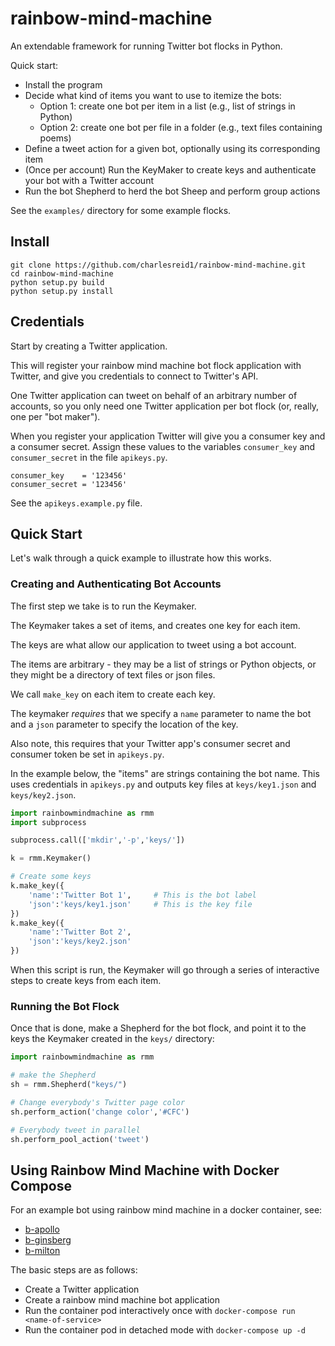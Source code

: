 # rainbow-mind-machine

An extendable framework for running Twitter bot flocks in Python.

Quick start:
* Install the program
* Decide what kind of items you want to use to itemize the bots:
    * Option 1: create one bot per item in a list (e.g., list of strings in Python)
    * Option 2: create one bot per file in a folder (e.g., text files containing poems)
* Define a tweet action for a given bot, optionally using its corresponding item
* (Once per account) Run the KeyMaker to create keys and authenticate your bot with a Twitter account
* Run the bot Shepherd to herd the bot Sheep and perform group actions

See the `examples/` directory for some example flocks.

## Install

```
git clone https://github.com/charlesreid1/rainbow-mind-machine.git
cd rainbow-mind-machine
python setup.py build 
python setup.py install
```

## Credentials

Start by creating a Twitter application. 

This will register your rainbow mind machine bot flock application
with Twitter, and give you credentials to connect to Twitter's API.

One Twitter application can tweet on behalf of an arbitrary number of accounts,
so you only need one Twitter application per bot flock (or, really,
one per "bot maker").

When you register your application Twitter will give you a consumer key 
and a consumer secret. Assign these values to the variables `consumer_key`
and `consumer_secret` in the file `apikeys.py`.

```
consumer_key    = '123456'
consumer_secret = '123456'
```

See the `apikeys.example.py` file.

## Quick Start 

Let's walk through a quick example to illustrate
how this works.

### Creating and Authenticating Bot Accounts

The first step we take is to run the Keymaker.

The Keymaker takes a set of items, and creates
one key for each item.

The keys are what allow our application to tweet 
using a bot account. 

The items are arbitrary - they may be a list of 
strings or Python objects, or they might be a 
directory of text files or json files.

We call `make_key` on each item to create each key.

The keymaker _requires_ that we specify
a `name` parameter to name the bot and a `json` parameter
to specify the location of the key.

Also note, this requires that your Twitter app's 
consumer secret and consumer token be set 
in `apikeys.py`.

In the example below, the "items" are strings containing the bot name.
This uses credentials in `apikeys.py` and outputs key files
at `keys/key1.json` and `keys/key2.json`.

```python
import rainbowmindmachine as rmm
import subprocess

subprocess.call(['mkdir','-p','keys/'])

k = rmm.Keymaker()

# Create some keys
k.make_key({
    'name':'Twitter Bot 1',     # This is the bot label
    'json':'keys/key1.json'     # This is the key file
})
k.make_key({
    'name':'Twitter Bot 2',
    'json':'keys/key2.json'
})
```

When this script is run, the Keymaker will 
go through a series of interactive steps 
to create keys from each item.

### Running the Bot Flock

Once that is done, make a Shepherd for the bot flock,
and point it to the keys the Keymaker created 
in the `keys/` directory:

```python
import rainbowmindmachine as rmm

# make the Shepherd
sh = rmm.Shepherd("keys/")

# Change everybody's Twitter page color
sh.perform_action('change color','#CFC')

# Everybody tweet in parallel
sh.perform_pool_action('tweet')
```

## Using Rainbow Mind Machine with Docker Compose

For an example bot using rainbow mind machine in a docker container, see:

* [b-apollo](https://git.charlesreid1.com/bots/b-apollo)
* [b-ginsberg](https://git.charlesreid1.com/bots/b-ginsberg)
* [b-milton](https://git.charlesreid1.com/bots/b-milton)

The basic steps are as follows:

* Create a Twitter application
* Create a rainbow mind machine bot application
* Run the container pod interactively once with `docker-compose run <name-of-service>`
* Run the container pod in detached mode with `docker-compose up -d`

